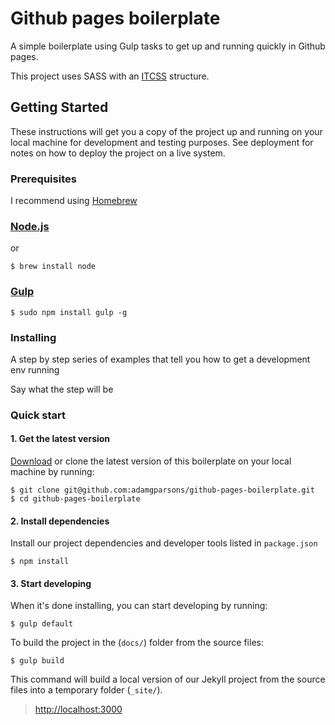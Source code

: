 # Github pages boilerplate

A simple boilerplate using Gulp tasks to get up and running quickly in Github pages.

This project uses SASS with an [ITCSS](https://www.xfive.co/blog/itcss-scalable-maintainable-css-architecture/) structure.

## Getting Started


These instructions will get you a copy of the project up and running on your local machine for development and testing purposes. See deployment for notes on how to deploy the project on a live system.

### Prerequisites

I recommend using [Homebrew](http://brew.sh/ "Homebrew")

### [Node.js](https://nodejs.org/en/ "Node.js") 

or 

```shell
$ brew install node
```
### [Gulp](https://gulpjs.com/) 
```shell
$ sudo npm install gulp -g
```

### Installing

A step by step series of examples that tell you how to get a development env running

Say what the step will be

### <a name="start"></a>Quick start  
#### 1. Get the latest version  
[Download](https://github.com/btomy/ca-designsystem.git "Download .zip") or clone the latest version of this boilerplate on your local machine by running:

```shell
$ git clone git@github.com:adamgparsons/github-pages-boilerplate.git
$ cd github-pages-boilerplate
```

#### 2. Install dependencies
Install our project dependencies and developer tools listed in `package.json`
```shell
$ npm install 
```


#### 3. Start developing
When it's done installing, you can start developing by running:  

```shell
$ gulp default
```
To build the project in the (`docs/`) folder from the source files:  

```shell
$ gulp build
```

This command will build a local version of our Jekyll project from the source files into a temporary folder (`_site/`). 

> [http://localhost:3000](http://localhost:3000)

